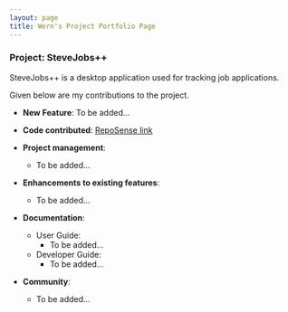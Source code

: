 ```yaml
---
layout: page
title: Wern's Project Portfolio Page
---
```


### Project: SteveJobs++

SteveJobs++ is a desktop application used for tracking job applications.

Given below are my contributions to the project.

* **New Feature**: To be added...

* **Code contributed**: [RepoSense link]()

* **Project management**:
  * To be added...

* **Enhancements to existing features**:
  * To be added...

* **Documentation**:
  * User Guide:
    * To be added...
  * Developer Guide:
    * To be added...

* **Community**:
  * To be added...
